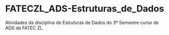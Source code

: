 # FATECZL_ADS-Estruturas_de_Dados

Atividades da disciplina de Estruturas de Dados do 3º Semestre curso de ADS da FATEC ZL.
